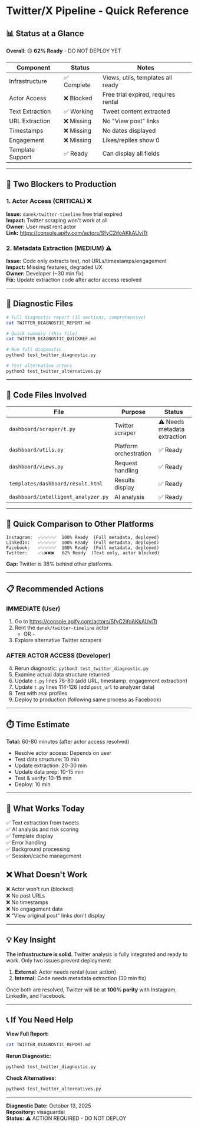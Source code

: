 # Twitter/X Pipeline - Quick Reference

## 📊 Status at a Glance

**Overall:** 🟡 **62% Ready** - DO NOT DEPLOY YET

| Component | Status | Notes |
|-----------|--------|-------|
| Infrastructure | ✅ Complete | Views, utils, templates all ready |
| Actor Access | ❌ Blocked | Free trial expired, requires rental |
| Text Extraction | ✅ Working | Tweet content extracted |
| URL Extraction | ❌ Missing | No "View post" links |
| Timestamps | ❌ Missing | No dates displayed |
| Engagement | ❌ Missing | Likes/replies show 0 |
| Template Support | ✅ Ready | Can display all fields |

---

## 🚨 Two Blockers to Production

### 1. Actor Access (CRITICAL) ❌
**Issue:** `danek/twitter-timeline` free trial expired  
**Impact:** Twitter scraping won't work at all  
**Owner:** User must rent actor  
**Link:** https://console.apify.com/actors/SfyC2ifoAKkAUvjTt

### 2. Metadata Extraction (MEDIUM) ⚠️
**Issue:** Code only extracts text, not URLs/timestamps/engagement  
**Impact:** Missing features, degraded UX  
**Owner:** Developer (~30 min fix)  
**Fix:** Update extraction code after actor access resolved

---

## 📁 Diagnostic Files

```bash
# Full diagnostic report (15 sections, comprehensive)
cat TWITTER_DIAGNOSTIC_REPORT.md

# Quick summary (this file)
cat TWITTER_DIAGNOSTIC_QUICKREF.md

# Run full diagnostic
python3 test_twitter_diagnostic.py

# Test alternative actors
python3 test_twitter_alternatives.py
```

---

## 🔧 Code Files Involved

| File | Purpose | Status |
|------|---------|--------|
| `dashboard/scraper/t.py` | Twitter scraper | ⚠️ Needs metadata extraction |
| `dashboard/utils.py` | Platform orchestration | ✅ Ready |
| `dashboard/views.py` | Request handling | ✅ Ready |
| `templates/dashboard/result.html` | Results display | ✅ Ready |
| `dashboard/intelligent_analyzer.py` | AI analysis | ✅ Ready |

---

## 🎯 Quick Comparison to Other Platforms

```
Instagram:  ✅✅✅✅✅  100% Ready  (Full metadata, deployed)
LinkedIn:   ✅✅✅✅✅  100% Ready  (Full metadata, deployed)
Facebook:   ✅✅✅✅✅  100% Ready  (Full metadata, deployed)
Twitter:    ✅⚠️❌❌❌   62% Ready  (Text only, actor blocked)
```

**Gap:** Twitter is 38% behind other platforms.

---

## 📋 Recommended Actions

### IMMEDIATE (User)
1. Go to https://console.apify.com/actors/SfyC2ifoAKkAUvjTt
2. Rent the `danek/twitter-timeline` actor
   - OR -
3. Explore alternative Twitter scrapers

### AFTER ACTOR ACCESS (Developer)
4. Rerun diagnostic: `python3 test_twitter_diagnostic.py`
5. Examine actual data structure returned
6. Update `t.py` lines 76-80 (add URL, timestamp, engagement extraction)
7. Update `t.py` lines 114-126 (add `post_url` to analyzer data)
8. Test with real profiles
9. Deploy to production (following same process as Facebook)

---

## ⏱️ Time Estimate

**Total:** 60-80 minutes (after actor access resolved)

- Resolve actor access: Depends on user
- Test data structure: 10 min
- Update extraction: 20-30 min
- Update data prep: 10-15 min
- Test & verify: 10-15 min
- Deploy: 10 min

---

## 🎯 What Works Today

✅ Text extraction from tweets  
✅ AI analysis and risk scoring  
✅ Template display  
✅ Error handling  
✅ Background processing  
✅ Session/cache management  

## ❌ What Doesn't Work

❌ Actor won't run (blocked)  
❌ No post URLs  
❌ No timestamps  
❌ No engagement data  
❌ "View original post" links don't display  

---

## 💡 Key Insight

**The infrastructure is solid.** Twitter analysis is fully integrated and ready to work. Only two issues prevent deployment:

1. **External:** Actor needs rental (user action)
2. **Internal:** Code needs metadata extraction (30 min fix)

Once both are resolved, Twitter will be at **100% parity** with Instagram, LinkedIn, and Facebook.

---

## 📞 If You Need Help

**View Full Report:**
```bash
cat TWITTER_DIAGNOSTIC_REPORT.md
```

**Rerun Diagnostic:**
```bash
python3 test_twitter_diagnostic.py
```

**Check Alternatives:**
```bash
python3 test_twitter_alternatives.py
```

---

**Diagnostic Date:** October 13, 2025  
**Repository:** visaguardai  
**Status:** ⚠️ ACTION REQUIRED - DO NOT DEPLOY





